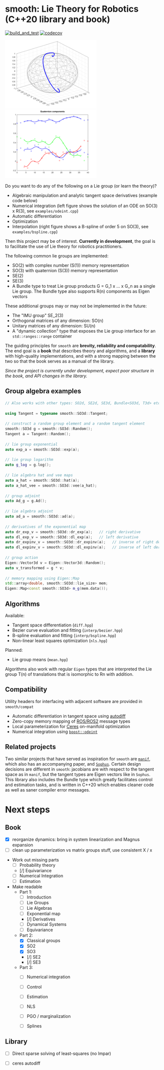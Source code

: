 # smooth: Lie Theory for Robotics (C++20 library and book)

[![build_and_test](https://github.com/pettni/lie/actions/workflows/build_and_test.yml/badge.svg)](https://github.com/pettni/lie/actions/workflows/build_and_test.yml) [![codecov](https://codecov.io/gh/pettni/lie/branch/master/graph/badge.svg?token=M2S4HO9ZIG)](https://codecov.io/gh/pettni/lie)

<img src="media/ode.png" width="300">  <img src="media/bspline.png" width="300">

Do you want to do any of the following on a Lie group (or learn the theory)?

 * Algebraic manipulation and analytic tangent space derivatives (example code below)
 * Numerical integration (left figure shows the solution of an ODE on SO(3) x R(3), see `examples/odeint.cpp`)
 * Automatic differentiation
 * Optimization
 * Interpolation (right figure shows a B-spline of order 5 on SO(3), see `examples/bspline.cpp`)

Then this project may be of interest. **Currently in development**, the goal is to
facilitate the use of Lie theory for robotics practitioners.

The following common lie groups are implemented:
 * SO(2) with complex number (S(1)) memory representation
 * SO(3) with quaternion (S(3)) memory representation
 * SE(2)
 * SE(3)
 * A Bundle type to treat Lie group products G = G\_1 x ... x G\_n as a single Lie group. The Bundle type also supports R(n) components as Eigen vectors

These additional groups may or may not be implemented in the future:
 * The "IMU group" SE\_2(3)
 * Orthogonal matrices of any dimension: SO(n)
 * Unitary matrices of any dimension: SU(n)
 * A "dynamic collection" type that exposes the Lie group interface for an `std::ranges::range` container

The guiding principles for `smooth` are **brevity, reliability and compatability**. The end goal is a **book** that describes theory and algorithms, and a **library** with high-quality implementations, and with a strong mapping between the two so that the book serves as a manual of the library.

*Since the project is currently under development, expect poor structure in the book, and API changes in the library.*


## Group algebra examples

 ```cpp
 // Also works with other types: SO2d, SE2d, SE3d, Bundle<SO3d, T3d> etc...

 using Tangent = typename smooth::SO3d::Tangent;

 // construct a random group element and a random tangent element
 smooth::SO3d g = smooth::SO3d::Random();
 Tangent a = Tangent::Random();

 // lie group exponential
 auto exp_a = smooth::SO3d::exp(a);

 // lie group logarithm
 auto g_log = g.log();

 // lie algebra hat and vee maps
 auto a_hat = smooth::SO3d::hat(a);
 auto a_hat_vee = smooth::SO3d::vee(a_hat);

 // group adjoint
 auto Ad_g = g.Ad();

 // lie algebra adjoint
 auto ad_a = smooth::SO3d::ad(a);

 // derivatives of the exponential map
 auto dr_exp_v = smooth::SO3d::dr_exp(a);   // right derivative
 auto dl_exp_v = smooth::SO3d::dl_exp(a);   // left derivative
 auto dr_expinv_v = smooth::SO3d::dr_expinv(a);   // inverse of right derivative
 auto dl_expinv_v = smooth::SO3d::dl_expinv(a);   // inverse of left derivative

 // group action
 Eigen::Vector3d v = Eigen::Vector3d::Random();
 auto v_transformed = g * v;

 // memory mapping using Eigen::Map
 std::array<double, smooth::SO3d::lie_size> mem;
 Eigen::Map<const smooth::SO3d> m_g(mem.data());
 ```


## Algorithms

Available:

* Tangent space differentiation (`diff.hpp`)
* Bezier curve evaluation and fitting (`interp/bezier.hpp`)
* B-spline evaluation and fitting (`interp/bspline.hpp`)
* Non-linear least squares optimization (`nls.hpp`)

Planned:

* Lie group means (`mean.hpp`)

Algorithms also work with regular ```Eigen``` types that are interpreted the Lie group
T(n) of translations that is isomorphic to Rn with addition.


## Compatibility

Utility headers for interfacing with adjacent software are provided in `smooth/compat`

* Automatic differentiation in tangent space using [autodiff](https://autodiff.github.io/)
* Zero-copy memory mapping of [ROS/ROS2](https://www.ros.org/) message types
* Local parameterization for [Ceres](http://ceres-solver.org/) on-manifold optimization
* Numerical integration using [`boost::odeint`](https://www.boost.org/doc/libs/1_76_0/libs/numeric/odeint/doc/html/index.html)


## Related projects

Two similar projects that have served as inspiration for `smooth` are [`manif`](https://github.com/artivis/manif/), which also has an accompanying paper, and [`Sophus`](https://github.com/strasdat/Sophus/). Certain design decisions are different in `smooth`: jacobians are with respect to the tangent space as in `manif`, but the tangent types are Eigen vectors like in `Sophus`. This library also includes the Bundle type which greatly facilitates control and estimation tasks, and is written in C++20 which enables cleaner code as well as saner compiler error messages.


# Next steps

## Book

- [x] reorganize dynamics: bring in system linearization and Magnus expansion
- [ ] clean up parameterization vs matrix groups stuff, use consistent X / x
- Work out missing parts
  - [ ] Probability theory
  - [/] Equivariance
  - [ ] Numerical Integration
  - [ ] Estimation
- Make readable
  - Part 1:
    - [ ] Introduction
    - [ ] Lie Groups
    - [ ] Lie Algebras
    - [ ] Exponential map
    - [/] Derivatives
    - [ ] Dynamical Systems
    - [ ] Equivariance
  - Part 2:
    - [x] Classical groups
    - [x] SO2
    - [x] SO3
    - [/] SE2
    - [/] SE3
  - Part 3:
    - [ ] Numerical integration
    - [ ] Control
    - [ ] Estimation
    - [ ] NLS
    - [ ] PGO / marginalization
    - [ ] Splines


## Library

- [ ] Direct sparse solving of least-squares (no lmpar)
- [ ] ceres autodiff

